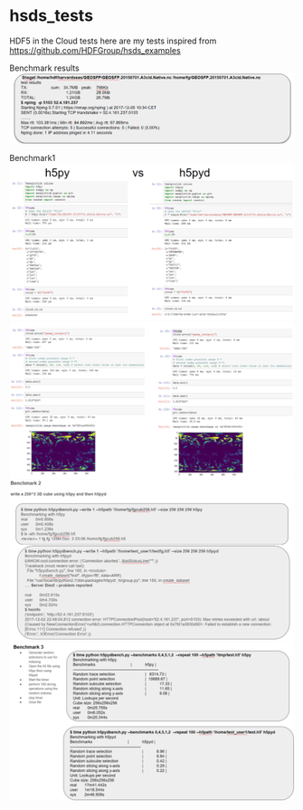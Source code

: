 # hsds_tests
HDF5 in the Cloud tests
here are my tests inspired from https://github.com/HDFGroup/hsds_examples


Benchmark results
![Alt text](img/hsds_test1.PNG?raw=true)


Benchmark1
![Alt text](img/hsds_test2.PNG?raw=true)
![Alt text](img/hsds_test3.PNG?raw=true)
![Alt text](img/hsds_test4.PNG?raw=true)
![Alt text](img/hsds_test5.PNG?raw=true)
